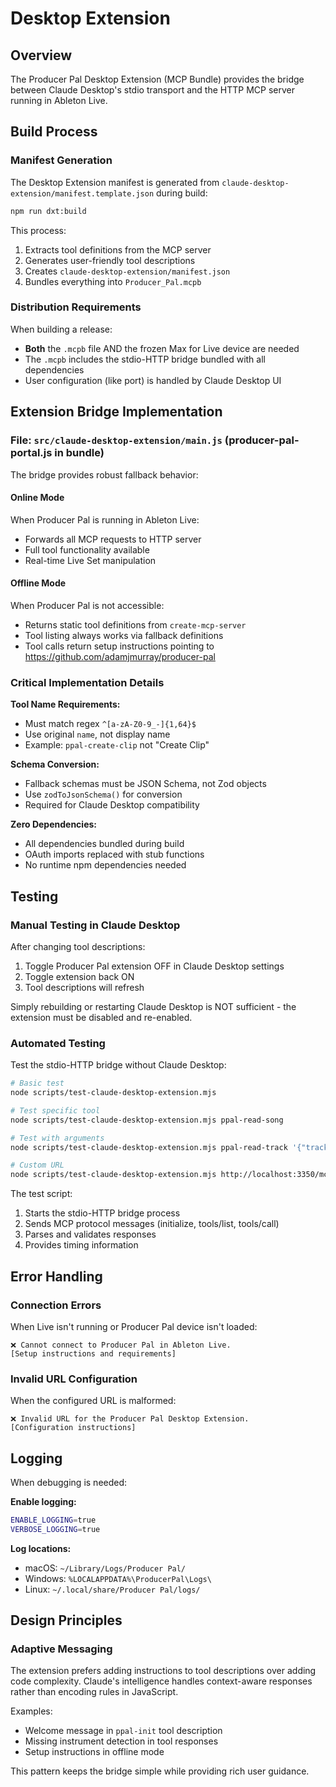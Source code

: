 # Desktop Extension

## Overview

The Producer Pal Desktop Extension (MCP Bundle) provides the bridge between
Claude Desktop's stdio transport and the HTTP MCP server running in Ableton
Live.

## Build Process

### Manifest Generation

The Desktop Extension manifest is generated from
`claude-desktop-extension/manifest.template.json` during build:

```bash
npm run dxt:build
```

This process:

1. Extracts tool definitions from the MCP server
2. Generates user-friendly tool descriptions
3. Creates `claude-desktop-extension/manifest.json`
4. Bundles everything into `Producer_Pal.mcpb`

### Distribution Requirements

When building a release:

- **Both** the `.mcpb` file AND the frozen Max for Live device are needed
- The `.mcpb` includes the stdio-HTTP bridge bundled with all dependencies
- User configuration (like port) is handled by Claude Desktop UI

## Extension Bridge Implementation

### File: `src/claude-desktop-extension/main.js` (producer-pal-portal.js in bundle)

The bridge provides robust fallback behavior:

#### Online Mode

When Producer Pal is running in Ableton Live:

- Forwards all MCP requests to HTTP server
- Full tool functionality available
- Real-time Live Set manipulation

#### Offline Mode

When Producer Pal is not accessible:

- Returns static tool definitions from `create-mcp-server`
- Tool listing always works via fallback definitions
- Tool calls return setup instructions pointing to
  https://github.com/adamjmurray/producer-pal

### Critical Implementation Details

**Tool Name Requirements:**

- Must match regex `^[a-zA-Z0-9_-]{1,64}$`
- Use original `name`, not display name
- Example: `ppal-create-clip` not "Create Clip"

**Schema Conversion:**

- Fallback schemas must be JSON Schema, not Zod objects
- Use `zodToJsonSchema()` for conversion
- Required for Claude Desktop compatibility

**Zero Dependencies:**

- All dependencies bundled during build
- OAuth imports replaced with stub functions
- No runtime npm dependencies needed

## Testing

### Manual Testing in Claude Desktop

After changing tool descriptions:

1. Toggle Producer Pal extension OFF in Claude Desktop settings
2. Toggle extension back ON
3. Tool descriptions will refresh

Simply rebuilding or restarting Claude Desktop is NOT sufficient - the extension
must be disabled and re-enabled.

### Automated Testing

Test the stdio-HTTP bridge without Claude Desktop:

```bash
# Basic test
node scripts/test-claude-desktop-extension.mjs

# Test specific tool
node scripts/test-claude-desktop-extension.mjs ppal-read-song

# Test with arguments
node scripts/test-claude-desktop-extension.mjs ppal-read-track '{"trackIndex": 0}'

# Custom URL
node scripts/test-claude-desktop-extension.mjs http://localhost:3350/mcp ppal-read-song
```

The test script:

1. Starts the stdio-HTTP bridge process
2. Sends MCP protocol messages (initialize, tools/list, tools/call)
3. Parses and validates responses
4. Provides timing information

## Error Handling

### Connection Errors

When Live isn't running or Producer Pal device isn't loaded:

```
❌ Cannot connect to Producer Pal in Ableton Live.
[Setup instructions and requirements]
```

### Invalid URL Configuration

When the configured URL is malformed:

```
❌ Invalid URL for the Producer Pal Desktop Extension.
[Configuration instructions]
```

## Logging

When debugging is needed:

**Enable logging:**

```bash
ENABLE_LOGGING=true
VERBOSE_LOGGING=true
```

**Log locations:**

- macOS: `~/Library/Logs/Producer Pal/`
- Windows: `%LOCALAPPDATA%\ProducerPal\Logs\`
- Linux: `~/.local/share/Producer Pal/logs/`

## Design Principles

### Adaptive Messaging

The extension prefers adding instructions to tool descriptions over adding code
complexity. Claude's intelligence handles context-aware responses rather than
encoding rules in JavaScript.

Examples:

- Welcome message in `ppal-init` tool description
- Missing instrument detection in tool responses
- Setup instructions in offline mode

This pattern keeps the bridge simple while providing rich user guidance.
